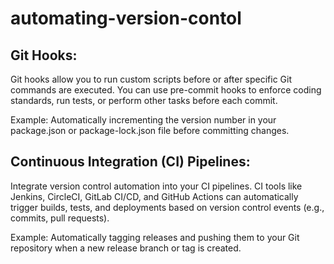 # automating-version-contol

## Git Hooks:

Git hooks allow you to run custom scripts before or after specific Git commands are executed. You can use pre-commit hooks to enforce coding standards, run tests, or perform other tasks before each commit.

Example: Automatically incrementing the version number in your package.json or package-lock.json file before committing changes.

## Continuous Integration (CI) Pipelines:

Integrate version control automation into your CI pipelines. CI tools like Jenkins, CircleCI, GitLab CI/CD, and GitHub Actions can automatically trigger builds, tests, and deployments based on version control events (e.g., commits, pull requests).

Example: Automatically tagging releases and pushing them to your Git repository when a new release branch or tag is created.
